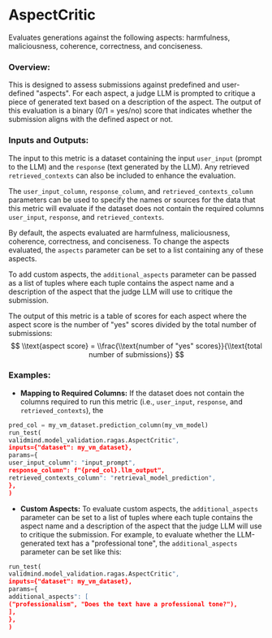 # AspectCritic

Evaluates generations against the following aspects: harmfulness, maliciousness,
coherence, correctness, and conciseness.

### Overview:

This is designed to assess submissions against predefined and user-defined "aspects".
For each aspect, a judge LLM is prompted to critique a piece of generated text based
on a description of the aspect. The output of this evaluation is a binary (0/1 = yes/no)
score that indicates whether the submission aligns with the defined aspect or not.

### Inputs and Outputs:

The input to this metric is a dataset containing the input `user_input` (prompt to the LLM)
and the `response` (text generated by the LLM). Any retrieved `retrieved_contexts` can also be
included to enhance the evaluation.

The `user_input_column`, `response_column`, and `retrieved_contexts_column` parameters can be used to
specify the names or sources for the data that this metric will evaluate if the dataset
does not contain the required columns `user_input`, `response`, and `retrieved_contexts`.

By default, the aspects evaluated are harmfulness, maliciousness, coherence,
correctness, and conciseness. To change the aspects evaluated, the `aspects` parameter
can be set to a list containing any of these aspects.

To add custom aspects, the `additional_aspects` parameter can be passed as a list
of tuples where each tuple contains the aspect name and a description of the aspect
that the judge LLM will use to critique the submission.

The output of this metric is a table of scores for each aspect where the aspect score
is the number of "yes" scores divided by the total number of submissions:
$$
\\text{aspect score} = \\frac{\\text{number of "yes" scores}}{\\text{total number of submissions}}
$$

### Examples:

- **Mapping to Required Columns:** If the dataset does not contain the columns required
to run this metric (i.e., `user_input`, `response`, and `retrieved_contexts`), the

```python
pred_col = my_vm_dataset.prediction_column(my_vm_model)
run_test(
validmind.model_validation.ragas.AspectCritic",
inputs={"dataset": my_vm_dataset},
params={
user_input_column": "input_prompt",
response_column": f"{pred_col}.llm_output",
retrieved_contexts_column": "retrieval_model_prediction",
},
)
```

- **Custom Aspects:** To evaluate custom aspects, the `additional_aspects` parameter can
be set to a list of tuples where each tuple contains the aspect name and a description
of the aspect that the judge LLM will use to critique the submission. For example, to
evaluate whether the LLM-generated text has a "professional tone", the `additional_aspects`
parameter can be set like this:

```python
run_test(
validmind.model_validation.ragas.AspectCritic",
inputs={"dataset": my_vm_dataset},
params={
additional_aspects": [
("professionalism", "Does the text have a professional tone?"),
],
},
)
```